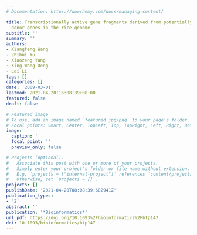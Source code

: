 ```yaml
---
# Documentation: https://wowchemy.com/docs/managing-content/

title: Transcriptionally active gene fragments derived from potentially fast-evolving
  donor genes in the rice genome
subtitle: ''
summary: ''
authors:
- Xiangfeng Wang
- Zhihui Yu
- Xiaozeng Yang
- Xing-Wang Deng
- Lei Li
tags: []
categories: []
date: '2009-03-01'
lastmod: 2021-04-20T16:08:39+08:00
featured: false
draft: false

# Featured image
# To use, add an image named `featured.jpg/png` to your page's folder.
# Focal points: Smart, Center, TopLeft, Top, TopRight, Left, Right, BottomLeft, Bottom, BottomRight.
image:
  caption: ''
  focal_point: ''
  preview_only: false

# Projects (optional).
#   Associate this post with one or more of your projects.
#   Simply enter your project's folder or file name without extension.
#   E.g. `projects = ["internal-project"]` references `content/project/deep-learning/index.md`.
#   Otherwise, set `projects = []`.
projects: []
publishDate: '2021-04-20T08:08:39.682941Z'
publication_types:
- '2'
abstract: ''
publication: '*Bioinformatics*'
url_pdf: https://doi.org/10.1093%2Fbioinformatics%2Fbtp147
doi: 10.1093/bioinformatics/btp147
---
```

